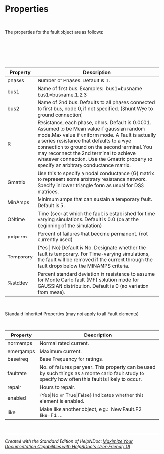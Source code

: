# Properties

&nbsp;

The properties for the fault object are as follows:

&nbsp;

&nbsp;

&nbsp;

| **Property** | **Description** |
| --- | --- |
| phases | Number of Phases. Default is 1. |
| bus1 | Name of first bus. Examples:&nbsp; bus1=busname bus1=busname.1.2.3 |
| bus2 | Name of 2nd bus. Defaults to all phases connected to first bus, node 0, if not specified. (Shunt Wye to ground connection) |
| R | Resistance, each phase, ohms. Default is 0.0001. Assumed to be Mean value if gaussian random mode.Max value if uniform mode. A Fault is actually a series resistance that defaults to a wye connection to ground on the second terminal. You may reconnect the 2nd terminal to achieve whatever connection. Use the Gmatrix property to specify an arbitrary conductance matrix. |
| Gmatrix | Use this to specify a nodal conductance (G) matrix to represent some arbitrary resistance network. Specify in lower triangle form as usual for DSS matrices. |
| MinAmps | Minimum amps that can sustain a temporary fault. Default is 5. |
| ONtime | Time (sec) at which the fault is established for time varying simulations. Default is 0.0 (on at the beginning of the simulation) |
| pctperm | Percent of failures that become permanent. (not currently used) |
| Temporary | {Yes \| No} Default is No. Designate whether the fault is temporary. For Time-varying simulations, the fault will be removed if the current through the fault drops below the MINAMPS criteria. |
| %stddev | Percent standard deviation in resistance to assume for Monte Carlo fault (MF) solution mode for GAUSSIAN distribution. Default is 0 (no variation from mean). |


&nbsp;

Standard Inherited Properties (may not apply to all Fault elements)

&nbsp;

| **Property** | **Description** |
| --- | --- |
| normamps | Normal rated current. |
| emergamps | Maximum current. |
| basefreq | Base Frequency for ratings. |
| faultrate | No. of failures per year. This property can be used by such things as a monte carlo fault study to specify how often this fault is likely to occur. |
| repair | Hours to repair. |
| enabled | {Yes\|No or True\|False} Indicates whether this element is enabled. |
| like | Make like another object, e.g.:&nbsp; New Fault.F2 like=F1 ... |


&nbsp;


***
_Created with the Standard Edition of HelpNDoc: [Maximize Your Documentation Capabilities with HelpNDoc's User-Friendly UI](<https://www.helpndoc.com/feature-tour/stunning-user-interface/>)_

